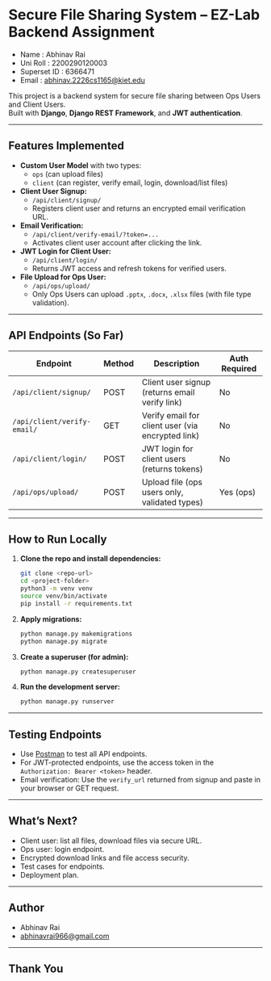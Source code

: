 # Secure File Sharing System – EZ-Lab Backend Assignment

- Name : Abhinav Rai
- Uni Roll : 2200290120003
- Superset ID : 6366471
- Email : abhinav.2226cs1165@kiet.edu

This project is a backend system for secure file sharing between Ops Users and Client Users.  
Built with **Django**, **Django REST Framework**, and **JWT authentication**.

---

## Features Implemented

- **Custom User Model** with two types:  
  - `ops` (can upload files)  
  - `client` (can register, verify email, login, download/list files)
- **Client User Signup:**  
  - `/api/client/signup/`  
  - Registers client user and returns an encrypted email verification URL.
- **Email Verification:**  
  - `/api/client/verify-email/?token=...`  
  - Activates client user account after clicking the link.
- **JWT Login for Client User:**  
  - `/api/client/login/`  
  - Returns JWT access and refresh tokens for verified users.
- **File Upload for Ops User:**  
  - `/api/ops/upload/`  
  - Only Ops Users can upload `.pptx`, `.docx`, `.xlsx` files (with file type validation).

---

## API Endpoints (So Far)

| Endpoint                       | Method | Description                                        | Auth Required |
|---------------------------------|--------|----------------------------------------------------|---------------|
| `/api/client/signup/`           | POST   | Client user signup (returns email verify link)      | No            |
| `/api/client/verify-email/`     | GET    | Verify email for client user (via encrypted link)   | No            |
| `/api/client/login/`            | POST   | JWT login for client users (returns tokens)         | No            |
| `/api/ops/upload/`              | POST   | Upload file (ops users only, validated types)       | Yes (ops)     |

---

## How to Run Locally

1. **Clone the repo and install dependencies:**
    ```bash
    git clone <repo-url>
    cd <project-folder>
    python3 -m venv venv
    source venv/bin/activate
    pip install -r requirements.txt
    ```
2. **Apply migrations:**
    ```bash
    python manage.py makemigrations
    python manage.py migrate
    ```
3. **Create a superuser (for admin):**
    ```bash
    python manage.py createsuperuser
    ```
4. **Run the development server:**
    ```bash
    python manage.py runserver
    ```

---

## Testing Endpoints

- Use [Postman](https://www.postman.com/) to test all API endpoints.
- For JWT-protected endpoints, use the access token in the `Authorization: Bearer <token>` header.
- Email verification: Use the `verify_url` returned from signup and paste in your browser or GET request.

---

## What’s Next?

- Client user: list all files, download files via secure URL.
- Ops user: login endpoint.
- Encrypted download links and file access security.
- Test cases for endpoints.
- Deployment plan.

---

## Author

- Abhinav Rai
- abhinavrai966@gmail.com

---
## Thank You